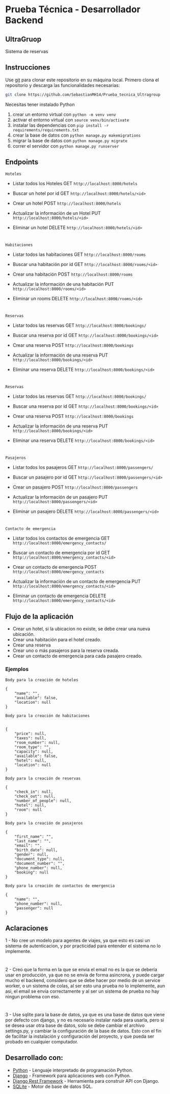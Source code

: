 # Prueba Técnica - Desarrollador  Backend
## UltraGruop

Sistema de reservas

## Instrucciones

Use [git](https://docs.github.com/en/repositories/creating-and-managing-repositories/cloning-a-repository) para clonar este repositorio en su máquina local. 
Primero clona el repositorio y descarga las funcionalidades necesarias:

```bash
git clone https://github.com/SebastianMH14/Prueba_tecnica_Ultragroup
```

Necesitas tener instalado Python

1.  crear un entorno virtual con `python -m venv venv`
2.  activar el entorno virtual con `source venv/bin/activate`
3.  instalar las dependencias con `pip install -r requirements/requirements.txt`
4.  crear la base de datos con `python manage.py makemigrations`
5.  migrar la base de datos con `python manage.py migrate`
7.  correr el servidor con `python manage.py runserver`


## Endpoints

    Hoteles

- Listar todos los Hoteles GET `http://localhost:8000/hotels `

- Buscar un hotel por id GET `http://localhost:8000/hotels/<id> `

- Crear un hotel POST `http://localhost:8000/hotels`

- Actualizar la información de un Hotel PUT `http://localhost:8000/hotels/<id> `

- Eliminar un hotel DELETE `http://localhost:8000/hotels/<id> `

#

    Habitaciones

- Listar todos las habitaciones GET `http://localhost:8000/rooms `

- Buscar una habitación por id GET `http://localhost:8000/rooms/<id> `

- Crear una habitación POST `http://localhost:8000/rooms`

- Actualizar la información de una habitación PUT `http://localhost:8000/rooms/<id> `

- Eliminar un rooms DELETE `http://localhost:8000/rooms/<id> `

#

    Reservas

- Listar todos las reservas GET `http://localhost:8000/bookings/ `

- Buscar una reserva por id GET `http://localhost:8000/bookings/<id> `

- Crear una reserva POST `http://localhost:8000/bookings`

- Actualizar la información de una reserva PUT `http://localhost:8000/bookings/<id> `

- Eliminar una reserva DELETE `http://localhost:8000/bookings/<id> `

#

    Reservas

- Listar todos las reservas GET `http://localhost:8000/bookings/ `

- Buscar una reserva por id GET `http://localhost:8000/bookings/<id> `

- Crear una reserva POST `http://localhost:8000/bookings`

- Actualizar la información de una reserva PUT `http://localhost:8000/bookings/<id> `

- Eliminar una reserva DELETE `http://localhost:8000/bookings/<id> `

#

    Pasajeros

- Listar todos los pasajeros GET `http://localhost:8000/passengers/ `

- Buscar un pasajero por id GET `http://localhost:8000/passengers/<id> `

- Crear un pasajero POST `http://localhost:8000/passengers`

- Actualizar la información de un pasajero PUT `http://localhost:8000/passengers/<id> `

- Eliminar un pasajero DELETE `http://localhost:8000/passengers/<id> `

#

    Contacto de emergencia

- Listar todos los contactos de emergencia GET `http://localhost:8000/emergency_contacts/ `

- Buscar un contacto de emergencia por id GET `http://localhost:8000/emergency_contacts/<id> `

- Crear un contacto de emergencia POST `http://localhost:8000/emergency_contacts`

- Actualizar la información de un contacto de emergencia PUT `http://localhost:8000/emergency_contacts/<id> `

- Eliminar un contacto de emergencia DELETE `http://localhost:8000/emergency_contacts/<id> `

## Flujo de la aplicación
- Crear un hotel, si la ubicacion no existe, se debe crear una nueva ubicación.
- Crear una habitación para el hotel creado.
- Crear una reserva
- Crear uno o más pasajeros para la reserva creada.
- Crear un contacto de emergencia para cada pasajero creado.


### Ejemplos


    Body para la creación de hoteles

```
{
    "name": "",
    "available": false,
    "location": null
}
```

    Body para la creación de habitaciones

```

{
    "price": null,
    "taxes": null,
    "room_number": null,
    "room_type": "",
    "capacity": null,
    "available": false,
    "hotel": null,
    "location": null
}
```

    Body para la creación de reservas

```
{
    "check_in": null,
    "check_out": null,
    "number_of_people": null,
    "hotel": null,
    "room": null
}
```

    Body para la creación de pasajeros

```
{
    "first_name": "",
    "last_name": "",
    "email": "",
    "birth_date": null,
    "gender": null,
    "document_type": null,
    "document_number": "",
    "phone_number": null,
    "booking": null
}
```

    Body para la creación de contactos de emergencia

```
{
    "name": "",
    "phone_number": null,
    "passenger": null
}
```


## Aclaraciones
1 - No cree un modelo para agentes de viajes, ya que esto es casi un sistema de autenticacion, y por practicidad para entender el sistema no lo implemente.
#
2 - Creo que la forma en la que se envia el email no es la que se debería usar en producción, ya que no se envia de forma asincrona, y puede cargar mucho el backend, considero que se debe hacer por medio de un service worker, o un sistema de colas, al ser esto una prueba no lo implemente, aun asi, el email se envia correctamente y al ser un sistema de prueba no hay ningun problema con eso.
#
3 - Use sqlite para la base de datos, ya que es una base de datos que viene por defecto con django, y no es necesario instalar nada para usarla, pero si se desea usar otra base de datos, solo se debe cambiar el archivo settings.py, y cambiar la configuración de la base de datos. Esto con el fin de facilitar la instalación y configuración del proyecto, y que pueda ser probado en cualquier computador.

## Desarrollado con:

- [Python](https://www.python.org/) - Lenguaje interpretado de programaciòn Python.
- [Django](https://www.djangoproject.com/) - Framework para aplicaciones web con Python.
- [Django Rest Framework](https://www.django-rest-framework.org/) - Herramienta para construir API con Django.
- [SQLite](https://www.postgresql.org/) - Motor de base de datos SQL.